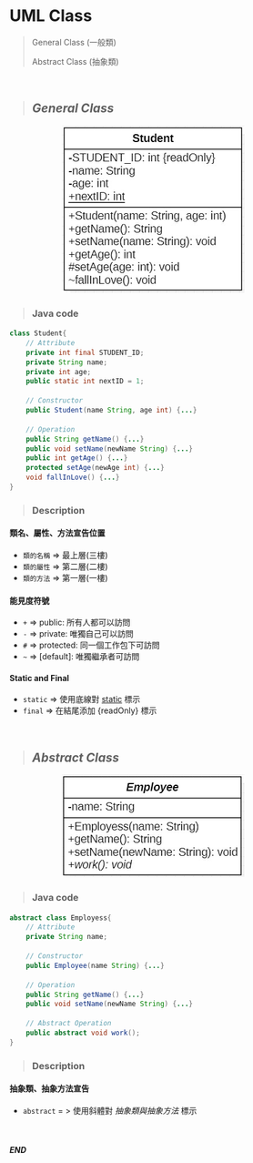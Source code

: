 # UML Class
> General Class (一般類)
> 
> Abstract Class (抽象類)
>

<br/>

> ## _General Class_ 
<center>

![](https://raw.githubusercontent.com/alsk1369854/Ming_Home_Google_Sites/master/Technical_Article/UML/images/UML_Class.jpg)
</center>

> ### Java code
```java
class Student{
    // Attribute
    private int final STUDENT_ID;
    private String name;
    private int age;
    public static int nextID = 1;

    // Constructor
    public Student(name String, age int) {...}

    // Operation
    public String getName() {...}
    public void setName(newName String) {...}
    public int getAge() {...}
    protected setAge(newAge int) {...}
    void fallInLove() {...}
}
```
> ### Description
#### 類名、屬性、方法宣告位置
+ `類的名稱` => 最上層(三樓) 
+ `類的屬性` => 第二層(二樓) 
+ `類的方法` => 第一層(一樓) 

#### 能見度符號
+ `+` => public: 所有人都可以訪問
+ `-` => private: 唯獨自己可以訪問
+ `#` => protected: 同一個工作包下可訪問
+ `~` => [default]: 唯獨繼承者可訪問

#### Static and Final
+ `static` => 使用底線對 <u>static</u> 標示
+ `final` => 在結尾添加 {readOnly} 標示


<br/>

> ## _Abstract Class_

<center>

![](https://raw.githubusercontent.com/alsk1369854/Ming_Home_Google_Sites/master/Technical_Article/UML/images/UML_Abstract_Class.jpg)
</center>

> ### Java code
```java
abstract class Employess{
    // Attribute
    private String name;

    // Constructor
    public Employee(name String) {...}

    // Operation
    public String getName() {...}
    public void setName(newName String) {...}

    // Abstract Operation
    public abstract void work();
}
```
> ### Description
#### 抽象類、抽象方法宣告
+ `abstract` = > 使用斜體對  _抽象類與抽象方法_ 標示

<br/>

#### _END_